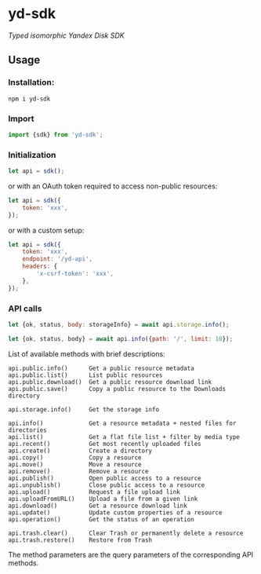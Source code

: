 # yd-sdk

*Typed isomorphic Yandex Disk SDK*

## Usage

### Installation:

```
npm i yd-sdk
```

### Import

```js
import {sdk} from 'yd-sdk';
```

### Initialization

```js
let api = sdk();
```

or with an OAuth token required to access non-public resources:

```js
let api = sdk({
    token: 'xxx',
});
```

or with a custom setup:

```js
let api = sdk({
    token: 'xxx',
    endpoint: '/yd-api',
    headers: {
        'x-csrf-token': 'xxx',
    },
});
```

### API calls

```js
let {ok, status, body: storageInfo} = await api.storage.info();
```

```js
let {ok, status, body} = await api.info({path: '/', limit: 10});
```

List of available methods with brief descriptions:

```
api.public.info()      Get a public resource metadata
api.public.list()      List public resources
api.public.download()  Get a public resource download link
api.public.save()      Copy a public resource to the Downloads directory

api.storage.info()     Get the storage info

api.info()             Get a resource metadata + nested files for directories
api.list()             Get a flat file list + filter by media type
api.recent()           Get most recently uploaded files
api.create()           Create a directory
api.copy()             Copy a resource
api.move()             Move a resource
api.remove()           Remove a resource
api.publish()          Open public access to a resource
api.unpublish()        Close public access to a resource
api.upload()           Request a file upload link
api.uploadFromURL()    Upload a file from a given link
api.download()         Get a resource download link
api.update()           Update custom properties of a resource
api.operation()        Get the status of an operation

api.trash.clear()      Clear Trash or permanently delete a resource
api.trash.restore()    Restore from Trash
```

The method parameters are the query parameters of the corresponding API methods.
